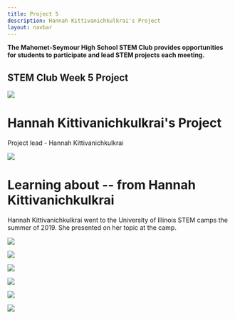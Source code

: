 ```yaml
---
title: Project 5
description: Hannah Kittivanichkulkrai's Project                         
layout: navbar
---
```


**The Mahomet-Seymour High School STEM Club provides opportunities for students to participate and lead STEM projects each meeting.** 


## **STEM Club Week 5 Project**

![](images/StemClubProjectWeek5A.jpg)

# **Hannah Kittivanichkulkrai's Project**
Project lead - Hannah Kittivanichkulkrai

![](images/StemClubProjectWeek5B.jpg)


# **Learning about -- from Hannah Kittivanichkulkrai**

Hannah Kittivanichkulkrai went to the University of Illinois STEM camps the summer of 2019.  She presented on her topic at the camp.

![](images/StemClubProjectWeek5C.jpg)


![](images/StemClubProjectWeek5D.jpg)


![](images/StemClubProjectWeek5E.jpg)


![](images/StemClubProjectWeek5F.jpg)


![](images/StemClubProjectWeek5G.jpg)


![](images/StemClubProjectWeek5H.jpg)






